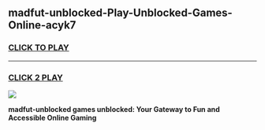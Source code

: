
## madfut-unblocked-Play-Unblocked-Games-Online-acyk7
<h3>
<a href="https://premium76.site?title=madfut-unblocked&ref=25A">CLICK TO PLAY</a></h3>
<hr>

<h3>
<a href="https://premium76.site?title=madfut-unblocked&ref=25A">CLICK 2 PLAY</a>
  
</h3>

<a href="https://premium76.site?title=madfut-unblocked&ref=25A"><img src="https://clearcache.store/games.png"></a>


**madfut-unblocked games unblocked: Your Gateway to Fun and Accessible Online Gaming**
